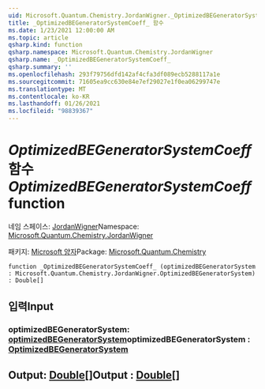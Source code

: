```yaml
---
uid: Microsoft.Quantum.Chemistry.JordanWigner._OptimizedBEGeneratorSystemCoeff_
title: _OptimizedBEGeneratorSystemCoeff_ 함수
ms.date: 1/23/2021 12:00:00 AM
ms.topic: article
qsharp.kind: function
qsharp.namespace: Microsoft.Quantum.Chemistry.JordanWigner
qsharp.name: _OptimizedBEGeneratorSystemCoeff_
qsharp.summary: ''
ms.openlocfilehash: 293f79756dfd142af4cfa3df089ecb5288117a1e
ms.sourcegitcommit: 71605ea9cc630e84e7ef29027e1f0ea06299747e
ms.translationtype: MT
ms.contentlocale: ko-KR
ms.lasthandoff: 01/26/2021
ms.locfileid: "98839367"
---
```

# <a name="_optimizedbegeneratorsystemcoeff_-function"></a><span data-ttu-id="cefab-102">_OptimizedBEGeneratorSystemCoeff_ 함수</span><span class="sxs-lookup"><span data-stu-id="cefab-102">_OptimizedBEGeneratorSystemCoeff_ function</span></span>

<span data-ttu-id="cefab-103">네임 스페이스: [JordanWigner](xref:Microsoft.Quantum.Chemistry.JordanWigner)</span><span class="sxs-lookup"><span data-stu-id="cefab-103">Namespace: [Microsoft.Quantum.Chemistry.JordanWigner](xref:Microsoft.Quantum.Chemistry.JordanWigner)</span></span>

<span data-ttu-id="cefab-104">패키지: [Microsoft 양자](https://nuget.org/packages/Microsoft.Quantum.Chemistry)</span><span class="sxs-lookup"><span data-stu-id="cefab-104">Package: [Microsoft.Quantum.Chemistry](https://nuget.org/packages/Microsoft.Quantum.Chemistry)</span></span>




```qsharp
function _OptimizedBEGeneratorSystemCoeff_ (optimizedBEGeneratorSystem : Microsoft.Quantum.Chemistry.JordanWigner.OptimizedBEGeneratorSystem) : Double[]
```


## <a name="input"></a><span data-ttu-id="cefab-105">입력</span><span class="sxs-lookup"><span data-stu-id="cefab-105">Input</span></span>

### <a name="optimizedbegeneratorsystem--optimizedbegeneratorsystem"></a><span data-ttu-id="cefab-106">optimizedBEGeneratorSystem: [optimizedBEGeneratorSystem](xref:Microsoft.Quantum.Chemistry.JordanWigner.OptimizedBEGeneratorSystem)</span><span class="sxs-lookup"><span data-stu-id="cefab-106">optimizedBEGeneratorSystem : [OptimizedBEGeneratorSystem](xref:Microsoft.Quantum.Chemistry.JordanWigner.OptimizedBEGeneratorSystem)</span></span>





## <a name="output--double"></a><span data-ttu-id="cefab-107">Output: [Double](xref:microsoft.quantum.lang-ref.double)[]</span><span class="sxs-lookup"><span data-stu-id="cefab-107">Output : [Double](xref:microsoft.quantum.lang-ref.double)[]</span></span>

